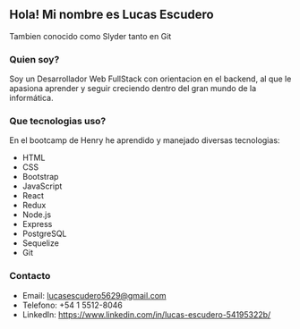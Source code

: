 ## Hola! Mi nombre es Lucas Escudero

Tambien conocido como Slyder tanto en Git

### Quien soy?

Soy un Desarrollador Web FullStack con orientacion en el backend, al que le apasiona aprender y seguir creciendo dentro del gran mundo de la informática.

### Que tecnologias uso?

En el bootcamp de Henry he aprendido y manejado diversas tecnologias:

- HTML
- CSS
- Bootstrap
- JavaScript
- React
- Redux
- Node.js
- Express
- PostgreSQL
- Sequelize
- Git

### Contacto

- Email: lucasescudero5629@gmail.com
- Telefono: +54 1 5512-8046
- LinkedIn: https://www.linkedin.com/in/lucas-escudero-54195322b/


<!--
**LucasAEscudero/LucasAEscudero** is a ✨ _special_ ✨ repository because its `README.md` (this file) appears on your GitHub profile.

Here are some ideas to get you started:

- 🔭 I’m currently working on ...
- 🌱 I’m currently learning ...
- 👯 I’m looking to collaborate on ...
- 🤔 I’m looking for help with ...
- 💬 Ask me about ...
- 📫 How to reach me: ...
- 😄 Pronouns: ...
- ⚡ Fun fact: ...
-->
